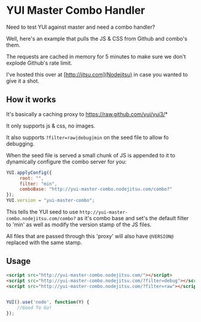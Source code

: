 YUI Master Combo Handler
========================

Need to test YUI against master and need a combo handler?

Well, here's an example that pulls the JS &amp; CSS from Github and combo's them.

The requests are cached in memory for 5 minutes to make sure we don't explode Github's rate limit.

I've hosted this over at [http://jitsu.com](Nodejitsu) in case you wanted to give it a shot.

How it works
------------

It's basically a caching proxy to https://raw.github.com/yui/yui3/*

It only supports js &amp; css, no images.

It also supports `?filter=raw|debug|min` on the seed file to allow fo debugging.

When the seed file is served a small chunk of JS is appended to it to dynamically configure
the combo server for you:

```javascript
YUI.applyConfig({
     root: "",
     filter: "min",
     comboBase: "http://yui-master-combo.nodejitsu.com/combo?"
});
YUI.version = "yui-master-combo";
```

This tells the YUI seed to use `http://yui-master-combo.nodejitsu.com/combo?` as it's combo base
and set's the default filter to 'min' as well as modify the version stamp of the JS files.

All files that are passed through this 'proxy' will also have `@VERSION@` replaced with the same stamp.

Usage
-----

```html
<script src="http://yui-master-combo.nodejitsu.com/"></script>
<script src="http://yui-master-combo.nodejitsu.com/?filter=debug"></script>
<script src="http://yui-master-combo.nodejitsu.com/?filter=raw"></script>
```

```javascript

YUI().use('node', function(Y) {
    //Good To Go!
});
```

